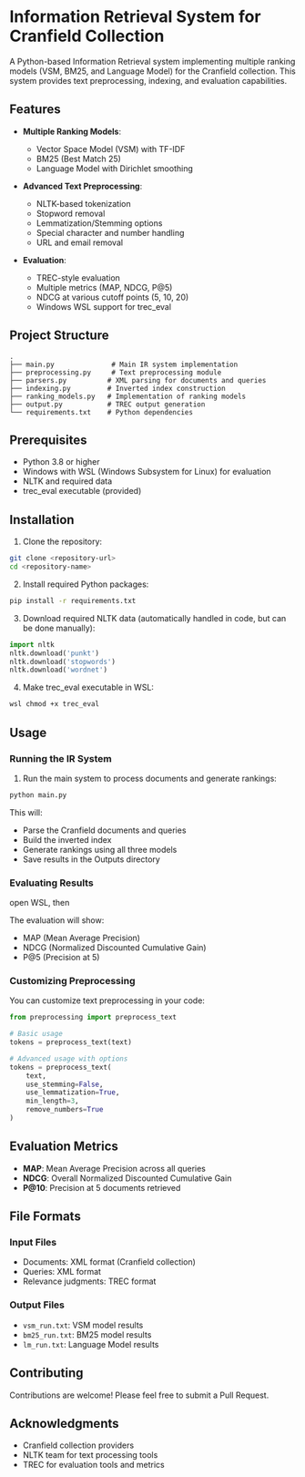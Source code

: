 # Information Retrieval System for Cranfield Collection

A Python-based Information Retrieval system implementing multiple ranking models (VSM, BM25, and Language Model) for the Cranfield collection. This system provides text preprocessing, indexing, and evaluation capabilities.

## Features

- **Multiple Ranking Models**:
  - Vector Space Model (VSM) with TF-IDF
  - BM25 (Best Match 25)
  - Language Model with Dirichlet smoothing

- **Advanced Text Preprocessing**:
  - NLTK-based tokenization
  - Stopword removal
  - Lemmatization/Stemming options
  - Special character and number handling
  - URL and email removal

- **Evaluation**:
  - TREC-style evaluation
  - Multiple metrics (MAP, NDCG, P@5)
  - NDCG at various cutoff points (5, 10, 20)
  - Windows WSL support for trec_eval

## Project Structure

```
.
├── main.py              # Main IR system implementation
├── preprocessing.py     # Text preprocessing module
├── parsers.py          # XML parsing for documents and queries
├── indexing.py         # Inverted index construction
├── ranking_models.py   # Implementation of ranking models
├── output.py           # TREC output generation
└── requirements.txt    # Python dependencies
```

## Prerequisites

- Python 3.8 or higher
- Windows with WSL (Windows Subsystem for Linux) for evaluation
- NLTK and required data
- trec_eval executable (provided)

## Installation

1. Clone the repository:
```bash
git clone <repository-url>
cd <repository-name>
```

2. Install required Python packages:
```bash
pip install -r requirements.txt
```

3. Download required NLTK data (automatically handled in code, but can be done manually):
```python
import nltk
nltk.download('punkt')
nltk.download('stopwords')
nltk.download('wordnet')
```

4. Make trec_eval executable in WSL:
```bash
wsl chmod +x trec_eval
```

## Usage

### Running the IR System

1. Run the main system to process documents and generate rankings:
```bash
python main.py
```

This will:
- Parse the Cranfield documents and queries
- Build the inverted index
- Generate rankings using all three models
- Save results in the Outputs directory

### Evaluating Results

open WSL, then 

The evaluation will show:
- MAP (Mean Average Precision)
- NDCG (Normalized Discounted Cumulative Gain)
- P@5 (Precision at 5)

### Customizing Preprocessing

You can customize text preprocessing in your code:

```python
from preprocessing import preprocess_text

# Basic usage
tokens = preprocess_text(text)

# Advanced usage with options
tokens = preprocess_text(
    text,
    use_stemming=False,
    use_lemmatization=True,
    min_length=3,
    remove_numbers=True
)
```

## Evaluation Metrics

- **MAP**: Mean Average Precision across all queries
- **NDCG**: Overall Normalized Discounted Cumulative Gain
- **P@10**: Precision at 5 documents retrieved

## File Formats

### Input Files
- Documents: XML format (Cranfield collection)
- Queries: XML format
- Relevance judgments: TREC format

### Output Files
- `vsm_run.txt`: VSM model results
- `bm25_run.txt`: BM25 model results
- `lm_run.txt`: Language Model results

## Contributing

Contributions are welcome! Please feel free to submit a Pull Request.


## Acknowledgments

- Cranfield collection providers
- NLTK team for text processing tools
- TREC for evaluation tools and metrics 
